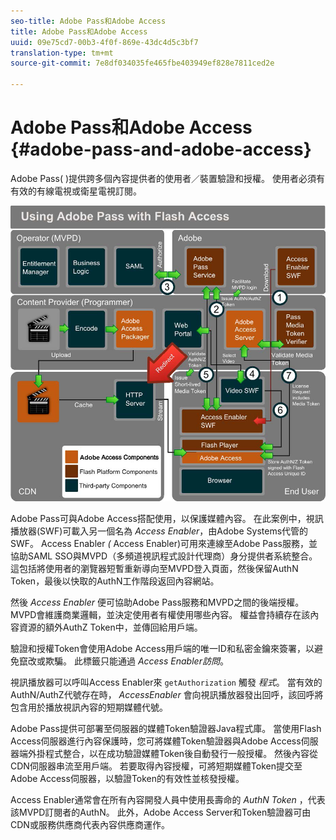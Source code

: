 ```yaml
---
seo-title: Adobe Pass和Adobe Access
title: Adobe Pass和Adobe Access
uuid: 09e75cd7-00b3-4f0f-869e-43dc4d5c3bf7
translation-type: tm+mt
source-git-commit: 7e8df034035fe465fbe403949ef828e7811ced2e

---
```



# Adobe Pass和Adobe Access {#adobe-pass-and-adobe-access}

Adobe Pass( [](https://www.adobe.com/products/adobepass/))提供跨多個內容提供者的使用者／裝置驗證和授權。 使用者必須有有效的有線電視或衛星電視訂閱。

<!--<a id="fig_cln_bc2_44"></a>-->

![](assets/AdobePass_web.png)

Adobe Pass可與Adobe Access搭配使用，以保護媒體內容。 在此案例中，視訊播放器(SWF)可載入另一個名為 *Access Enabler*，由Adobe Systems代管的SWF。 Access Enabler *(* Access Enabler)可用來連線至Adobe Pass服務，並協助SAML SSO與MVPD（多頻道視訊程式設計代理商）身分提供者系統整合。 這包括將使用者的瀏覽器短暫重新導向至MVPD登入頁面，然後保留AuthN Token，最後以快取的AuthN工作階段返回內容網站。

然後 *Access Enabler* 便可協助Adobe Pass服務和MVPD之間的後端授權。 MVPD會維護商業邏輯，並決定使用者有權使用哪些內容。 權益會持續存在該內容資源的額外AuthZ Token中，並傳回給用戶端。

驗證和授權Token會使用Adobe Access用戶端的唯一ID和私密金鑰來簽署，以避免竄改或欺騙。 此標籤只能通過 *Access Enabler訪問*。

視訊播放器可以呼叫Access Enabler來 `getAuthorization` 觸發 *程式*。 當有效的AuthN/AuthZ代號存在時， *AccessEnabler* 會向視訊播放器發出回呼，該回呼將包含用於播放視訊內容的短期媒體代號。

Adobe Pass提供可部署至伺服器的媒體Token驗證器Java程式庫。 當使用Flash Access伺服器進行內容保護時，您可將媒體Token驗證器與Adobe Access伺服器端外掛程式整合，以在成功驗證媒體Token後自動發行一般授權。 然後內容從CDN伺服器串流至用戶端。 若要取得內容授權，可將短期媒體Token提交至Adobe Access伺服器，以驗證Token的有效性並核發授權。

Access Enabler通常會在所有內容開發人員中使用長壽命的 *AuthN Token* ，代表該MVPD訂閱者的AuthN。 此外，Adobe Access Server和Token驗證器可由CDN或服務供應商代表內容供應商運作。

